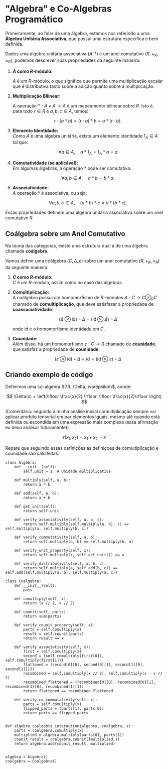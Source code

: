 # "Algebra" e Co-Algebras Programático

Primeiramente, ao falar de uma álgebra, estamos nos referindo a uma **Álgebra Unitária Associativa**, que possui uma estrutura específica e bem definida. 

Dados uma álgebra unitária associativa $(A, *)$ e um anel comutativo $(R, +_R, \times_R)$, podemos descrever suas propriedades da seguinte maneira:

1. **$A$ como $R$-módulo:**  

   $A$ é um $R$-módulo, o que significa que permite uma multiplicação escalar que é distributiva tanto sobre a adição quanto sobre a multiplicação.

2. **Multiplicação Bilinear:**  

   A operação $*: A \times A \to A$ é um mapeamento bilinear sobre $R$. Isto é, para todo $r \in R$ e $a, b, c \in A$, temos:
   
   $$r \cdot (a * b) = (r \cdot a) * b = a * (r \cdot b).$$

4. **Elemento Identidade:**  
   Como $A$ é uma álgebra unitária, existe um elemento identidade $1_A \in A$ tal que:
   
   $$\forall a \in A, \quad a * 1_A = 1_A * a = a$$

6. **Comutatividade (se aplicável):**  
   Em algumas álgebras, a operação $*$ pode ser comutativa:
   
   $$\forall a, b \in A, \quad a * b = b * a.$$

7. **Associatividade:**  
   A operação $*$ é associativa, ou seja:
   
   $$\forall a, b, c \in A, \quad (a * b) * c = a * (b * c).$$

Essas propriedades definem uma álgebra unitária associativa sobre um anel comutativo $R$.

## Coálgebra sobre um Anel Comutativo

Na teoria das categorias, existe uma estrutura dual à de uma álgebra chamada **coálgebra**. 

Vamos definir uma coálgebra $(C, \Delta, \varepsilon)$ sobre um anel comutativo $(R, +_R, \times_R)$ da seguinte maneira:

1. **$C$ como $R$-módulo:**  
   $C$ é um $R$-módulo, assim como no caso das álgebras.

2. **Comultiplicação:**  
   A coálgebra possui um homomorfismo de $R$-módulos $\Delta: C \to C \otimes_R C$ chamado de **comultiplicação**, que deve satisfazer a propriedade de **coassociatividade**:
   
   $$(\Delta \otimes \text{id}) \circ \Delta = (\text{id} \otimes \Delta) \circ \Delta$$
   
   onde $\text{id}$ é o homomorfismo identidade em $C$.

4. **Counidade:**  
   Além disso, há um homomorfismo $\varepsilon: C \to R$ chamado de **counidade**, que satisfaz a propriedade de **counidade**:
   
   $$(\varepsilon \otimes \text{id}) \circ \Delta = \text{id} = (\text{id} \otimes \varepsilon) \circ \Delta$$


## Criando exemplo de código

Definimos uma co-algebra $(\R, \Delta, \varepsilon)$, aonde:

$$
\Delta(x) = \left(\lfloor \frac{x}{2} \rfloor, \lfloor \frac{x}{2}\rfloor \right)
$$

(Comentário: segundo a minha análise inicial comultiplicação sempre vai aplicar produto tensorial em par elementos iguais, mesmo até quando está definida ou escondida em uma expressão mais complexa (essa afirmação eu devo análisar futuramente))

$$
\epsilon(x_1, x_2) = x_1 + x_2 = x
$$

Repare que seguindo essas definições as definiçoes de comultiplicação e counidade são satisfeitas.

```
class Algebra:
    def __init__(self):
        self.unit = 1  # Unidade multiplicativa

    def multiply(self, a, b):
        return a * b

    def add(self, a, b):
        return a + b

    def get_unit(self):
        return self.unit

    def verify_associativity(self, a, b, c):
        return self.multiply(self.multiply(a, b), c) == self.multiply(a, self.multiply(b, c))

    def verify_commutativity(self, a, b):
        return self.multiply(a, b) == self.multiply(b, a)

    def verify_unit_property(self, x):
        return self.multiply(x, self.get_unit()) == x

    def verify_distributivity(self, a, b, c):
        return self.multiply(a, self.add(b, c)) == self.add(self.multiply(a, b), self.multiply(a, c))

class Coalgebra:
    def __init__(self):
        pass

    def comultiply(self, x):
        return (x // 2, x // 2)

    def counit(self, parts):
        return sum(parts)

    def verify_counit_property(self, x):
        parts = self.comultiply(x)
        result = self.counit(parts)
        return result == x

    def verify_associativity(self, x):
        first = self.comultiply(x)
        second = (self.comultiply(first[0]), self.comultiply(first[1]))
        flattened = (second[0][0], second[0][1], second[1][0], second[1][1])
        recombined = self.comultiply(x // 2), self.comultiply(x - x // 2)
        recombined_flattened = (recombined[0][0], recombined[0][1], recombined[1][0], recombined[1][1])
        return flattened == recombined_flattened

    def verify_co_commutativity(self, x):
        parts = self.comultiply(x)
        flipped_parts = (parts[1], parts[0])
        return parts == flipped_parts


def algebra_coalgebra_interaction(algebra, coalgebra, x):
    parts = coalgebra.comultiply(x)
    multiplied = algebra.multiply(parts[0], parts[1])
    counit_result = coalgebra.counit((multiplied,))
    return algebra.add(counit_result, multiplied)


algebra = Algebra()
coalgebra = Coalgebra()

```
